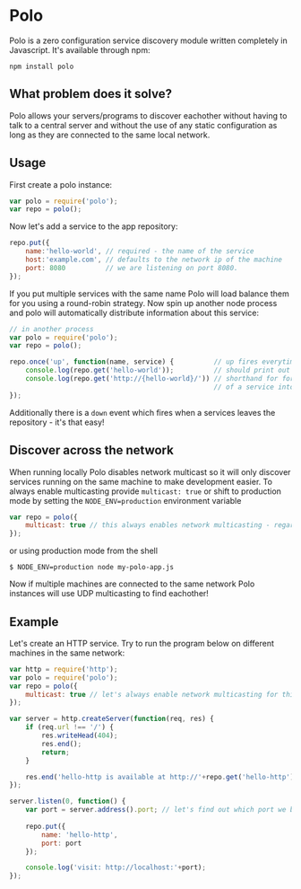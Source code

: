 # Polo

Polo is a zero configuration service discovery module written completely in Javascript.
It's available through npm:

	npm install polo

## What problem does it solve?

Polo allows your servers/programs to discover eachother without having to talk to a central server and
without the use of any static configuration as long as they are connected to the same local network.

## Usage

First create a polo instance:

``` js
var polo = require('polo');
var repo = polo();
```

Now let's add a service to the app repository:

``` js
repo.put({
	name:'hello-world', // required - the name of the service
	host:'example.com', // defaults to the network ip of the machine
	port: 8080          // we are listening on port 8080. 
});
```

If you put multiple services with the same name Polo will load balance them for you using a round-robin strategy.
Now spin up another node process and polo will automatically distribute information about this service:

``` js
// in another process
var polo = require('polo');
var repo = polo();

repo.once('up', function(name, service) {          // up fires everytime some service joins
	console.log(repo.get('hello-world'));          // should print out the joining service
	console.log(repo.get('http://{hello-world}/')) // shorthand for formatting the address
	                                               // of a service into a string
});
```

Additionally there is a `down` event which fires when a services leaves the repository - it's that easy!

## Discover across the network

When running locally Polo disables network multicast so it will only discover services running on the same machine to make development easier.
To always enable multicasting provide `multicast: true` or shift to production mode by setting the `NODE_ENV=production` environment variable

``` js
var repo = polo({
	multicast: true // this always enables network multicasting - regardless of NODE_ENV
});
```

or using production mode from the shell
	
	$ NODE_ENV=production node my-polo-app.js

Now if multiple machines are connected to the same network Polo instances will use UDP multicasting to find eachother!

## Example

Let's create an HTTP service. Try to run the program below on different machines in the same network:

``` js
var http = require('http');
var polo = require('polo');
var repo = polo({
	multicast: true // let's always enable network multicasting for this example
});

var server = http.createServer(function(req, res) {
	if (req.url !== '/') {
		res.writeHead(404);
		res.end();
		return;
	}

	res.end('hello-http is available at http://'+repo.get('hello-http').address); 
});

server.listen(0, function() {
	var port = server.address().port; // let's find out which port we binded to
	
	repo.put({
		name: 'hello-http',
		port: port
	});

	console.log('visit: http://localhost:'+port);
});
```